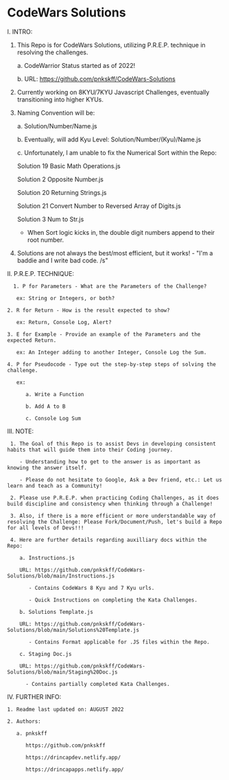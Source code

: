 # CodeWars Solutions

I. INTRO:

   1. This Repo is for CodeWars Solutions, utilizing P.R.E.P. technique in resolving the challenges.
   
      a. CodeWarrior Status started as of 2022! 
      
      b. URL:
         https://github.com/pnkskff/CodeWars-Solutions

   2. Currently working on 8KYU/7KYU Javascript Challenges, eventually transitioning into higher KYUs.

   3. Naming Convention will be:

      a. Solution/Number/Name.js
     
      b. Eventually, will add Kyu Level: Solution/Number/(Kyu)/Name.js
     
      c. Unfortunately, I am unable to fix the Numerical Sort within the Repo:
     
         Solution 19 Basic Math Operations.js

         Solution 2 Opposite Number.js

         Solution 20 Returning Strings.js

         Solution 21 Convert Number to Reversed Array of Digits.js

         Solution 3 Num to Str.js
      
         - When Sort logic kicks in, the double digit numbers append to their root number.
  
   4. Solutions are not always the best/most efficient, but it works! - "I'm a baddie and I write bad code. /s"

II. P.R.E.P. TECHNIQUE:

      1. P for Parameters - What are the Parameters of the Challenge?

       ex: String or Integers, or both?

    2. R for Return - How is the result expected to show?

       ex: Return, Console Log, Alert?

    3. E for Example - Provide an example of the Parameters and the expected Return.

       ex: An Integer adding to another Integer, Console Log the Sum.

    4. P for Pseudocode - Type out the step-by-step steps of solving the challenge.

       ex: 

          a. Write a Function

          b. Add A to B

          c. Console Log Sum

III. NOTE:

     1. The Goal of this Repo is to assist Devs in developing consistent habits that will guide them into their Coding journey. 
  
        - Understanding how to get to the answer is as important as knowing the answer itself.
      
        - Please do not hesitate to Google, Ask a Dev friend, etc.: Let us learn and teach as a Community!
      
     2. Please use P.R.E.P. when practicing Coding Challenges, as it does build discipline and consistency when thinking through a Challenge!

     3. Also, if there is a more efficient or more understandable way of resolving the Challenge: Please Fork/Document/Push, let's build a Repo for all levels of Devs!!!
  
     4. Here are further details regarding auxilliary docs within the Repo:
  
        a. Instructions.js
         
        URL: https://github.com/pnkskff/CodeWars-Solutions/blob/main/Instructions.js
         
           - Contains CodeWars 8 Kyu and 7 Kyu urls.
       
           - Quick Instructions on completing the Kata Challenges.
    
        b. Solutions Template.js

        URL: https://github.com/pnkskff/CodeWars-Solutions/blob/main/Solutions%20Template.js
    
           - Contains Format applicable for .JS files within the Repo.
    
        c. Staging Doc.js 
         
        URL: https://github.com/pnkskff/CodeWars-Solutions/blob/main/Staging%20Doc.js
         
          - Contains partially completed Kata Challenges.
    
IV. FURTHER INFO:

    1. Readme last updated on: AUGUST 2022

    2. Authors:

       a. pnkskff
     
          https://github.com/pnkskff
     
          https://drincapdev.netlify.app/
     
          https://drincapapps.netlify.app/
